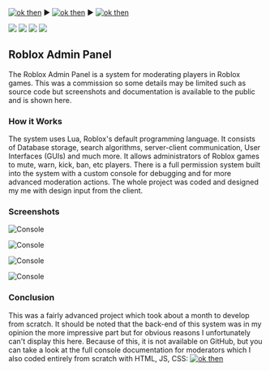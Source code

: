 
[![ok then](https://img.shields.io/badge/-Home-blue?style=for-the-badge)](https://astonbolwell.com.au) ▶ [![ok then](https://img.shields.io/badge/-Projects-blue?style=for-the-badge)](https://astonbolwell.github.io/projects) ▶ [![ok then](https://img.shields.io/badge/-Roblox%20Admin%20Panel-purple?style=for-the-badge)](https://astonbolwell.github.io/projects/robloxadminpanel)

![](https://img.shields.io/badge/-Lua-9cf?logo=lua) ![](https://img.shields.io/badge/-HTML-lightgrey?logo=html5) ![](https://img.shields.io/badge/-CSS-yellow?logo=css3) ![](https://img.shields.io/badge/-Javascript-red?logo=javascript)

## Roblox Admin Panel
The Roblox Admin Panel is a system for moderating players in Roblox games. This was a commission so some details may be limited such as source code but screenshots and documentation is available to the public and is shown here.

### How it Works
The system uses Lua, Roblox's default programming language. It consists of Database storage, search algorithms, server-client communication, User Interfaces (GUIs) and much more. It allows administrators of Roblox games to mute, warn, kick, ban, etc players. There is a full permission system built into the system with a custom console for debugging and for more advanced moderation actions. The whole project was coded and designed my me with design input from the client.

### Screenshots
![Console](https://github.com/astonbolwell/astonbolwell.github.io/blob/main/resources/img4.PNG?raw=true)

![Console](https://github.com/astonbolwell/astonbolwell.github.io/blob/main/resources/img3.PNG?raw=true)

![Console](https://github.com/astonbolwell/astonbolwell.github.io/blob/main/resources/img5.PNG?raw=true)

![Console](https://github.com/astonbolwell/astonbolwell.github.io/blob/main/resources/img6.PNG?raw=true)


### Conclusion
This was a fairly advanced project which took about a month to develop from scratch. It should be noted that the back-end of this system was in my opinion the more impressive part but for obvious reasons I unfortunately can't display this here. Because of this, it is not available on GitHub, but you can take a look at the full console documentation for moderators which I also coded entirely from scratch with HTML, JS, CSS: [![ok then](https://img.shields.io/badge/-Documentation-red?logo=cliqz)](http://docs.unaux.com)
